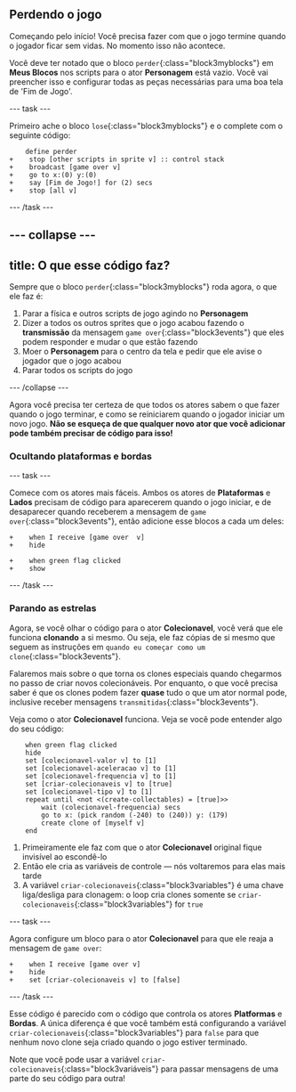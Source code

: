 ## Perdendo o jogo

Começando pelo início! Você precisa fazer com que o jogo termine quando o jogador ficar sem vidas. No momento isso não acontece.

Você deve ter notado que o bloco `perder`{:class="block3myblocks"} em **Meus Blocos** nos scripts para o ator **Personagem** está vazio. Você vai preencher isso e configurar todas as peças necessárias para uma boa tela de 'Fim de Jogo'.

\--- task \---

Primeiro ache o bloco `lose`{:class="block3myblocks"} e o complete com o seguinte código:

```blocks3
    define perder
+    stop [other scripts in sprite v] :: control stack
+    broadcast [game over v]
+    go to x:(0) y:(0)
+    say [Fim de Jogo!] for (2) secs
+    stop [all v]
```

\--- /task \---

## \--- collapse \---

## title: O que esse código faz?

Sempre que o bloco `perder`{:class="block3myblocks"} roda agora, o que ele faz é:

1. Parar a física e outros scripts de jogo agindo no **Personagem**
2. Dizer a todos os outros sprites que o jogo acabou fazendo o **transmissão** da mensagem `game over`{:class="block3events"} que eles podem responder e mudar o que estão fazendo
3. Moer o **Personagem** para o centro da tela e pedir que ele avise o jogador que o jogo acabou
4. Parar todos os scripts do jogo

\--- /collapse \---

Agora você precisa ter certeza de que todos os atores sabem o que fazer quando o jogo terminar, e como se reiniciarem quando o jogador iniciar um novo jogo. **Não se esqueça de que qualquer novo ator que você adicionar pode também precisar de código para isso!**

### Ocultando plataformas e bordas

\--- task \---

Comece com os atores mais fáceis. Ambos os atores de **Plataformas** e **Lados** precisam de código para aparecerem quando o jogo iniciar, e de desaparecer quando receberem a mensagem de `game over`{:class="block3events"}, então adicione esse blocos a cada um deles:

```blocks3
+    when I receive [game over  v]
+    hide
```

```blocks3
+    when green flag clicked
+    show
```

\--- /task \---

### Parando as estrelas

Agora, se você olhar o código para o ator **Colecionavel**, você verá que ele funciona **clonando** a si mesmo. Ou seja, ele faz cópias de si mesmo que seguem as instruções em `quando eu começar como um clone`{:class="block3events"}.

Falaremos mais sobre o que torna os clones especiais quando chegarmos no passo de criar novos colecionáveis. Por enquanto, o que você precisa saber é que os clones podem fazer **quase** tudo o que um ator normal pode, inclusive receber mensagens `transmitidas`{:class="block3events"}.

Veja como o ator **Colecionavel** funciona. Veja se você pode entender algo do seu código:

```blocks3
    when green flag clicked
    hide
    set [colecionavel-valor v] to [1]
    set [colecionavel-aceleracao v] to [1]
    set [colecionavel-frequencia v] to [1]
    set [criar-colecionaveis v] to [true]
    set [colecionavel-tipo v] to [1]
    repeat until <not <(create-collectables) = [true]>>
        wait (colecionavel-frequencia) secs
        go to x: (pick random (-240) to (240)) y: (179)
        create clone of [myself v]
    end
```

1. Primeiramente ele faz com que o ator **Colecionavel** original fique invisível ao escondê-lo
2. Então ele cria as variáveis de controle — nós voltaremos para elas mais tarde
3. A variável `criar-colecionaveis`{:class="block3variables"} é uma chave liga/desliga para clonagem: o loop cria clones somente se `criar-colecionaveis`{:class="block3variables"} for `true`

\--- task \---

Agora configure um bloco para o ator **Colecionavel** para que ele reaja a mensagem de `game over`:

```blocks3
+    when I receive [game over v]
+    hide
+    set [criar-colecionaveis v] to [false]
```

\--- /task \---

Esse código é parecido com o código que controla os atores **Platformas** e **Bordas**. A única diferença é que você também está configurando a variável `criar-colecionaveis`{:class="block3variables"} para `false` para que nenhum novo clone seja criado quando o jogo estiver terminado.

Note que você pode usar a variável `criar-colecionaveis`{:class="block3variáveis"} para passar mensagens de uma parte do seu código para outra!